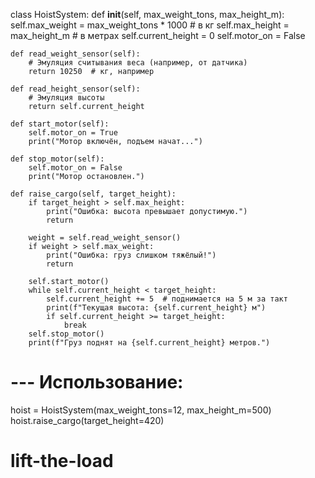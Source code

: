 class HoistSystem:
    def __init__(self, max_weight_tons, max_height_m):
        self.max_weight = max_weight_tons * 1000  # в кг
        self.max_height = max_height_m  # в метрах
        self.current_height = 0
        self.motor_on = False

    def read_weight_sensor(self):
        # Эмуляция считывания веса (например, от датчика)
        return 10250  # кг, например

    def read_height_sensor(self):
        # Эмуляция высоты
        return self.current_height

    def start_motor(self):
        self.motor_on = True
        print("Мотор включён, подъем начат...")

    def stop_motor(self):
        self.motor_on = False
        print("Мотор остановлен.")

    def raise_cargo(self, target_height):
        if target_height > self.max_height:
            print("Ошибка: высота превышает допустимую.")
            return

        weight = self.read_weight_sensor()
        if weight > self.max_weight:
            print("Ошибка: груз слишком тяжёлый!")
            return

        self.start_motor()
        while self.current_height < target_height:
            self.current_height += 5  # поднимается на 5 м за такт
            print(f"Текущая высота: {self.current_height} м")
            if self.current_height >= target_height:
                break
        self.stop_motor()
        print(f"Груз поднят на {self.current_height} метров.")

# --- Использование:
hoist = HoistSystem(max_weight_tons=12, max_height_m=500)
hoist.raise_cargo(target_height=420)
# lift-the-load
